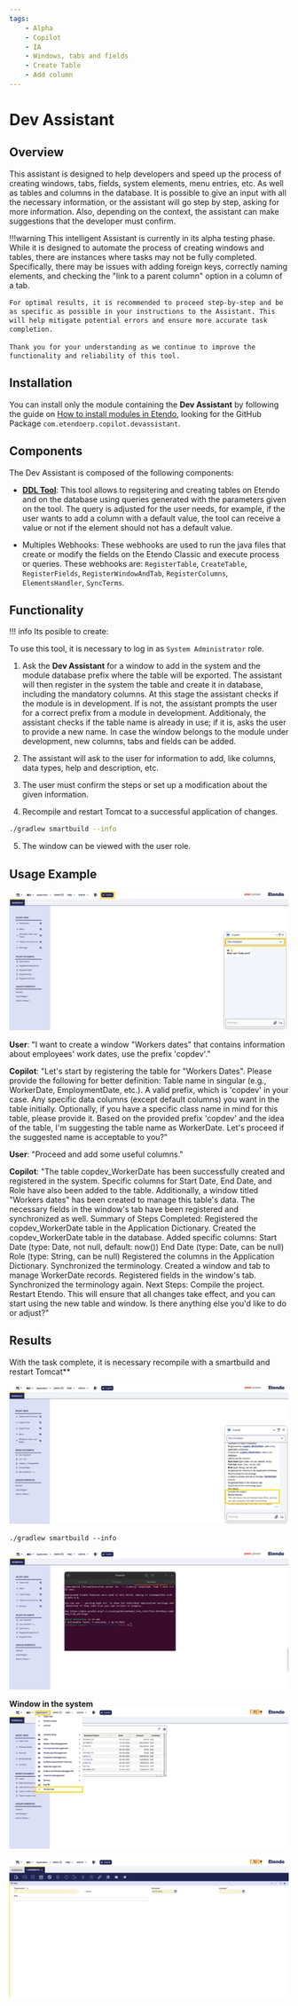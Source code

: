```yaml
---
tags:
    - Alpha
    - Copilot
    - IA
    - Windows, tabs and fields
    - Create Table
    - Add column
---
```


# Dev Assistant


## Overview

This assistant is designed to help developers and speed up the process of creating windows, tabs, fields, system elements, menu entries, etc.  As well as tables and columns in the database.
It is possible to give an input with all the necessary information, or the assistant will go step by step, asking for more information. Also, depending on the context, the assistant can make suggestions that the developer must confirm.

!!!warning
    This intelligent Assistant is currently in its alpha testing phase. While it is designed to automate the process of creating windows and tables, there are instances where tasks may not be fully completed. Specifically, there may be issues with adding foreign keys, correctly naming elements, and checking the "link to a parent column" option in a column of a tab.

    For optimal results, it is recommended to proceed step-by-step and be as specific as possible in your instructions to the Assistant. This will help mitigate potential errors and ensure more accurate task completion.

    Thank you for your understanding as we continue to improve the functionality and reliability of this tool.

## Installation
You can install only the module containing the **Dev Assistant** by following the guide on [How to install modules in Etendo](../../../developer-guide/etendo-classic/getting-started/installation/install-modules-in-etendo.md), looking for the GitHub Package `com.etendoerp.copilot.devassistant`.


## Components

The Dev Assistant is composed of the following components:

- [**DDL Tool**](../../../developer-guide/etendo-copilot/available-tools/ddl-tool.md): This tool allows to regsitering and creating tables on Etendo and on the database using queries generated with the parameters given on the tool. The query is adjusted for the user needs, for example, if the user wants to add a column with a default value, the tool can receive a value or not if the element should not has a default value.

- Multiples Webhooks: These webhooks are used to run the java files that create or modify the fields on the Etendo Classic and execute process or queries. These webhooks are: `RegisterTable`, `CreateTable`, `RegisterFields`, `RegisterWindowAndTab`, `RegisterColumns`, `ElementsHandler`, `SyncTerms`.


## Functionality


!!! info
Its posible to create: 

To use this tool, it is necessary to log in as `System Administrator` role.

1. Ask the **Dev Assistant** for a window to add in the system and the module database prefix where the table will be exported. The assistant will then register in the system the table and create it in database, including the mandatory columns. At this stage the assistant checks if the module is in development. If is not, the assistant prompts the user for a correct prefix from a module in development. Additionaly, the assistant checks if the table name is already in use; if it is, asks the user to provide a new name. In case the window belongs to the module under development, new columns, tabs and fields can be added.

2. The assistant will ask to the user for information to add, like columns, data types, help and description, etc.

3. The user must confirm the steps or set up a modification about the given information.

4. Recompile and restart Tomcat to a successful application of changes. 

```bash Title="Terminal"
./gradlew smartbuild --info 
```

5. The window can be viewed with the user role.


## Usage Example 

![dev-assistant.png](../../../assets/user-guide/etendo-copilot/bundles/dev-assistant/dev-assistant.png)

**User**: "I want to create a window "Workers dates" that contains information about employees' work dates, use the prefix 'copdev'."

**Copilot**: "Let's start by registering the table for "Workers Dates".
Please provide the following for better definition:
Table name in singular (e.g., WorkerDate, EmploymentDate, etc.).
A valid prefix, which is 'copdev' in your case.
Any specific data columns (except default columns) you want in the table initially.
Optionally, if you have a specific class name in mind for this table, please provide it.
Based on the provided prefix 'copdev' and the idea of the table, I'm suggesting the table name as WorkerDate. Let's proceed if the suggested name is acceptable to you?"

**User**: "Proceed and add some useful columns."

**Copilot**: "The table copdev_WorkerDate has been successfully created and registered in the system. Specific columns for Start Date, End Date, and Role have also been added to the table. Additionally, a window titled "Workers dates" has been created to manage this table's data. The necessary fields in the window's tab have been registered and synchronized as well.
Summary of Steps Completed:
Registered the copdev_WorkerDate table in the Application Dictionary.
Created the copdev_WorkerDate table in the database.
Added specific columns:
Start Date (type: Date, not null, default: now())
End Date (type: Date, can be null)
Role (type: String, can be null)
Registered the columns in the Application Dictionary.
Synchronized the terminology.
Created a window and tab to manage WorkerDate records.
Registered fields in the window's tab.
Synchronized the terminology again.
Next Steps:
Compile the project.
Restart Etendo.
This will ensure that all changes take effect, and you can start using the new table and window.
Is there anything else you'd like to do or adjust?"


## Results

With the task complete, it is necessary recompile with a smartbuild and restart Tomcat**

![dev-assistant1.png](../../../assets/user-guide/etendo-copilot/bundles/dev-assistant/dev-assistant1.png)

```title="Terminal"
./gradlew smartbuild --info
```

![dev-assistant2.png](../../../assets/user-guide/etendo-copilot/bundles/dev-assistant/dev-assistant2.png)

**Window in the system**
![dev-assistant3.png](../../../assets/user-guide/etendo-copilot/bundles/dev-assistant/dev-assistant3.png)

![dev-assistant4.png](../../../assets/user-guide/etendo-copilot/bundles/dev-assistant/dev-assistant4.png)
